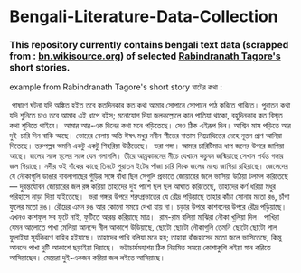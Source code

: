 # Bengali-Literature-Data-Collection
### This repository currently contains bengali text data (scrapped from : [bn.wikisource.org](https://bn.wikisource.org//wiki/%E0%A6%97%E0%A6%B2%E0%A7%8D%E0%A6%AA%E0%A6%97%E0%A7%81%E0%A6%9A%E0%A7%8D%E0%A6%9B/)) of selected [Rabindranath Tagore's](https://en.wikipedia.org/wiki/Rabindranath_Tagore) short stories. 


example from Rabindranath Tagore's short story ঘাটের কথা :

  
   পাষাণে ঘটনা যদি অঙ্কিত হইত তবে কতদিনকার কত কথা আমার সোপানে সোপানে পাঠ করিতে পারিতে। পুরাতন কথা যদি শুনিতে চাও তবে আমার এই ধাপে বইস; মনোযোগ দিয়া জলকল্লোলে কান পাতিয়া থাকো, বহুদিনকার কত বিস্মৃত কথা শুনিতে পাইবে।
   আমার আর-এক দিনের কথা মনে পড়িতেছে। সেও ঠিক এইরূপ দিন। আশ্বিন মাস পড়িতে আর দুই-চারি দিন বাকি আছে। ভোরের বেলায় অতি ঈষৎ মধুর নবীন শীতের বাতাস নিদ্রোত্থিতের দেহে নূতন প্রাণ আনিয়া দিতেছে। তরুপল্লব অমনি একটু একটু শিহরিয়া উঠিতেছে।
   ভরা গঙ্গা। আমার চারিটিমাত্র ধাপ জলের উপরে জাগিয়া আছে। জলের সঙ্গে স্থলের সঙ্গে যেন গলাগলি। তীরে আম্রকাননের নীচে যেখানে কচুবন জন্মিয়াছে সেখান পর্যন্ত গঙ্গার জল গিয়াছে। নদীর ওই বাঁকের কাছে তিনটে পুরাতন ইটের পাঁজা চারি দিকে জলের মধ্যে জাগিয়া রহিয়াছে। জেলেদের যে নৌকাগুলি ডাঙার বাবলাগাছের গুঁড়ির সঙ্গে বাঁধা ছিল সেগুলি প্রভাতে জোয়ারের জলে ভাসিয়া উঠিয়া টলমল করিতেছে— দুরন্তযৌবন জোয়ারের জল রঙ্গ করিয়া তাহাদের দুই পাশে ছল ছল আঘাত করিতেছে, তাহাদের কর্ণ ধরিয়া মধুর পরিহাসে নাড়া দিয়া যাইতেছে।
   ভরা গঙ্গার উপরে শরৎপ্ৰভাতের যে রৌদ্র পড়িয়াছে তাহার কাঁচা সোনার মতো রঙ, চাঁপা ফুলের মতো রঙ। রৌদ্রের এমন রঙ আর কোনো সময়ে দেখা যায় না। চড়ার উপরে কাশবনের উপরে রৌদ্র পড়িয়াছে। এখনও কাশফুল সব ফুটে নাই, ফুটিতে আরম্ভ করিয়াছে মাত্র।
   রাম-রাম বলিয়া মাঝিরা নৌকা খুলিয়া দিল। পাখিরা যেমন আলোতে পাখা মেলিয়া আনন্দে নীল আকাশে উড়িয়াছে, ছোটো ছোটো নৌকাগুলি তেমনি ছোটো ছোটো পাল ফুলাইয়া সূর্যকিরণে বাহির হইয়াছে। তাহাদের পাখি বলিয়া মনে হয়; তাহারা রাঁজহাসের মতো জলে ভাসিতেছে, কিন্তু আনন্দে পাখা দুটি আকাশে ছড়াইয়া দিয়াছে।
    ভট্টাচার্যমহাশয় ঠিক নিয়মিত সময়ে কোশাকুশি লইয়া স্নান করিতে আসিয়াছেন। মেয়েরা দুই-একজন করিয়া জল লইতে আসিয়াছে।
